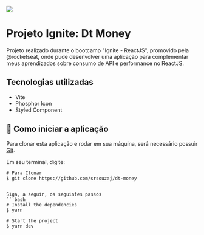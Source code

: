 ![](https://raw.githubusercontent.com/srsouzaj/dt-money/0922f5ac5238805e8c36be58f0378b73b6a9729f/public/symbol.svg?token=AHKOQ5LRWLPOZPTBWUAZ4M3DGXSSQ)

# Projeto Ignite: Dt Money



Projeto realizado durante o bootcamp "Ignite - ReactJS", promovido pela @rocketseat, onde pude desenvolver uma aplicação para complementar meus aprendizados sobre consumo de API e performance no ReactJS.



##  Tecnologias utilizadas

* Vite
* Phosphor Icon
* Styled Component



## 🚀 Como iniciar a aplicação

Para clonar esta aplicação e rodar em sua máquina, será necessário possuir [Git](https://git-scm.com/).

Em seu terminal, digite:

```
# Para Clonar
$ git clone https://github.com/srsouzaj/dt-money


Siga, a seguir, os seguintes passos
```bash
# Install the dependencies
$ yarn

# Start the project
$ yarn dev
```

